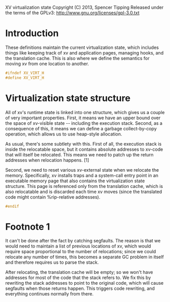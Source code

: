 XV virtualization state
Copyright (C) 2013, Spencer Tipping
Released under the terms of the GPLv3: http://www.gnu.org/licenses/gpl-3.0.txt

# Introduction

These definitions maintain the current virtualization state, which includes
things like keeping track of xv and application pages, managing hooks, and the
translation cache. This is also where we define the semantics for moving xv
from one location to another.

```h
#ifndef XV_VIRT_H
#define XV_VIRT_H
```

# Virtualization state structure

All of xv's runtime state is linked into one structure, which gives us a couple
of very important properties. First, it means we have an upper bound over the
space of xv-visible state -- including the execution stack. Second, as a
consequence of this, it means we can define a garbage collect-by-copy
operation, which allows us to use heap-style allocation.

As usual, there's some subtlety with this. First of all, the execution stack is
inside the relocatable space, but it contains absolute addresses to xv-code
that will itself be relocated. This means we need to patch up the return
addresses when relocation happens. [1]

Second, we need to reset various xv-external state when we relocate the memory.
Specifically, xv installs traps and a system-call entry point in an executable
memory page that also contains the virtualization state structure. This page is
referenced only from the translation cache, which is also relocatable and is
discarded each time xv moves (since the translated code might contain
%rip-relative addresses).

```h
#endif
```

# Footnote 1

It can't be done after the fact by catching segfaults. The reason is that we
would need to maintain a list of previous locations of xv, which would require
space proportional to the number of relocations; since we could relocate any
number of times, this becomes a separate GC problem in itself and therefore
requires us to parse the stack.

After relocating, the translation cache will be empty; so we won't have
addresses for most of the code that the stack refers to. We fix this by
rewriting the stack addresses to point to the original code, which will cause
segfaults when those returns happen. This triggers code rewriting, and
everything continues normally from there.
